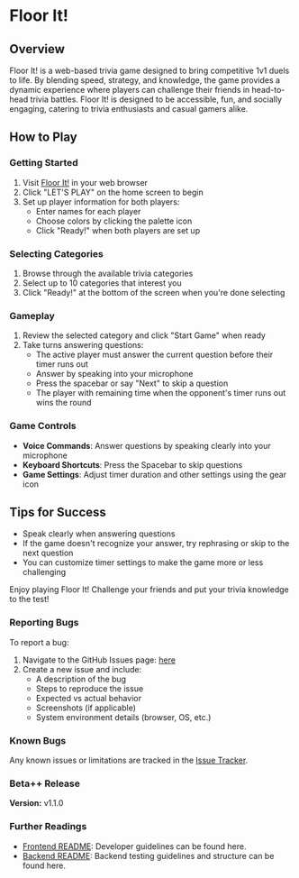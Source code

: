 # Floor It!

## Overview

Floor It! is a web-based trivia game designed to bring competitive 1v1 duels to life. By
blending speed, strategy, and knowledge, the game provides a dynamic experience where
players can challenge their friends in head-to-head trivia battles. Floor It! is
designed to be accessible, fun, and socially engaging, catering to trivia enthusiasts
and casual gamers alike.

## How to Play

### Getting Started

1. Visit [Floor It!](https://uw-floor-it.web.app/) in your web browser
2. Click "LET'S PLAY" on the home screen to begin
3. Set up player information for both players:
    - Enter names for each player
    - Choose colors by clicking the palette icon
    - Click "Ready!" when both players are set up

### Selecting Categories

1. Browse through the available trivia categories
2. Select up to 10 categories that interest you
3. Click "Ready!" at the bottom of the screen when you're done selecting

### Gameplay

1. Review the selected category and click "Start Game" when ready
2. Take turns answering questions:
    - The active player must answer the current question before their timer runs out
    - Answer by speaking into your microphone
    - Press the spacebar or say "Next" to skip a question
    - The player with remaining time when the opponent's timer runs out wins the round

### Game Controls

- **Voice Commands**: Answer questions by speaking clearly into your microphone
- **Keyboard Shortcuts**: Press the Spacebar to skip questions
- **Game Settings**: Adjust timer duration and other settings using the gear icon

## Tips for Success

- Speak clearly when answering questions
- If the game doesn't recognize your answer, try rephrasing or skip to the next question
- You can customize timer settings to make the game more or less challenging

Enjoy playing Floor It! Challenge your friends and put your trivia knowledge to the
test!

### Reporting Bugs

To report a bug:

1. Navigate to the GitHub Issues
   page: [here](https://github.com/apnguyen1/floor-it/issues)
2. Create a new issue and include:
    - A description of the bug
    - Steps to reproduce the issue
    - Expected vs actual behavior
    - Screenshots (if applicable)
    - System environment details (browser, OS, etc.)

### Known Bugs

Any known issues or limitations are tracked in
the [Issue Tracker](https://github.com/apnguyen1/floor-it/issues).

### Beta++ Release

**Version:** v1.1.0

### Further Readings
- [Frontend README](https://github.com/apnguyen1/floor-it/blob/main/frontend/README.md): Developer guidelines can be found here.
- [Backend README](https://github.com/apnguyen1/floor-it/blob/main/backend/README.md): Backend testing guidelines and structure can be found here.

